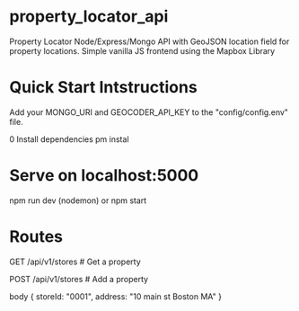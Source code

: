 # property_locator_api

Property Locator
Node/Express/Mongo API with GeoJSON location field for property locations. Simple vanilla JS frontend using the Mapbox Library

# Quick Start Intstructions
Add your MONGO_URI and GEOCODER_API_KEY to the "config/config.env" file.

0
 Install dependencies
pm instal

# Serve on localhost:5000
npm run dev (nodemon)
or
npm start

# Routes
GET    /api/v1/stores # Get a property

POST   /api/v1/stores # Add a property

body { storeId: "0001", address: "10 main st Boston MA" }
